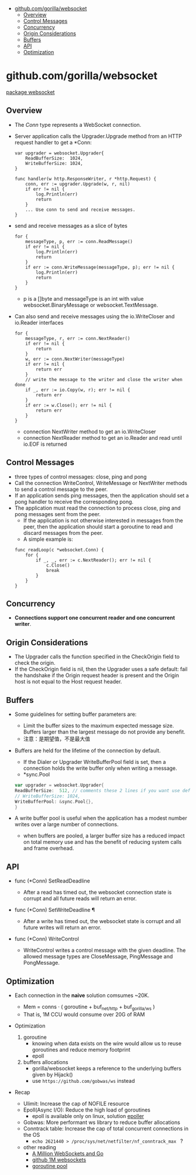 [](...menustart)

- [github.com/gorilla/websocket](#6fa1b8e5c3878c9c6185055837bd2fde)
    - [Overview](#3b878279a04dc47d60932cb294d96259)
    - [Control Messages](#cfbf5a3d7314f33620de8b7105a40090)
    - [Concurrency](#3e48afddb0c5521684b8d2687b0869d6)
    - [Origin Considerations](#d09a4b59e096374b40568f20866ee2b1)
    - [Buffers](#4c19ddb10d5a902842dda06a62c3d601)
    - [API](#db974238714ca8de634a7ce1d083a14f)
    - [Optimization](#15970c4fdbca1fc48c5b412d94e798c0)

[](...menuend)


<h2 id="6fa1b8e5c3878c9c6185055837bd2fde"></h2>

# github.com/gorilla/websocket

[package websocket](https://pkg.go.dev/github.com/gorilla/websocket)

<h2 id="3b878279a04dc47d60932cb294d96259"></h2>

## Overview

- The *Conn* type represents a WebSocket connection.
- Server application calls the Upgrader.Upgrade method from an HTTP request handler to get a *Conn:
    ```golang
    var upgrader = websocket.Upgrader{
        ReadBufferSize:  1024,
        WriteBufferSize: 1024,
    }

    func handler(w http.ResponseWriter, r *http.Request) {
        conn, err := upgrader.Upgrade(w, r, nil)
        if err != nil {
            log.Println(err)
            return
        }
        ... Use conn to send and receive messages.
    }
    ```

- send and receive messages as a slice of bytes
    ```golang
    for {
        messageType, p, err := conn.ReadMessage()
        if err != nil {
            log.Println(err)
            return
        }
        if err := conn.WriteMessage(messageType, p); err != nil {
            log.Println(err)
            return
        }
    }
    ```
    - p is a []byte and messageType is an int with value websocket.BinaryMessage or websocket.TextMessage.

- Can also send and receive messages using the io.WriteCloser and io.Reader interfaces
    ```golang
    for {
        messageType, r, err := conn.NextReader()
        if err != nil {
            return
        }
        w, err := conn.NextWriter(messageType)
        if err != nil {
            return err
        }
        // write the message to the writer and close the writer when done
        if _, err := io.Copy(w, r); err != nil {
            return err
        }
        if err := w.Close(); err != nil {
            return err
        }
    }
    ```
    - connection NextWriter method to get an io.WriteCloser
    - connection NextReader method to get an io.Reader and read until io.EOF is returned

<h2 id="cfbf5a3d7314f33620de8b7105a40090"></h2>

## Control Messages

- three types of control messages: close, ping and pong
- Call the connection WriteControl, WriteMessage or NextWriter methods to send a control message to the peer.
- If an application sends ping messages, then the application should set a pong handler to receive the corresponding pong.
- The application must read the connection to process close, ping and pong messages sent from the peer. 
    - If the application is not otherwise interested in messages from the peer, then the application should start a goroutine to read and discard messages from the peer. 
    - A simple example is:
    ```golang
    func readLoop(c *websocket.Conn) {
        for {
            if _, _, err := c.NextReader(); err != nil {
                c.Close()
                break
            }
        }
    }
    ```

<h2 id="3e48afddb0c5521684b8d2687b0869d6"></h2>

## Concurrency

- **Connections support one concurrent reader and one concurrent writer**.

<h2 id="d09a4b59e096374b40568f20866ee2b1"></h2>

## Origin Considerations

- The Upgrader calls the function specified in the CheckOrigin field to check the origin.
- If the CheckOrigin field is nil, then the Upgrader uses a safe default: fail the handshake if the Origin request header is present and the Origin host is not equal to the Host request header.

<h2 id="4c19ddb10d5a902842dda06a62c3d601"></h2>

## Buffers

- Some guidelines for setting buffer parameters are:
    - Limit the buffer sizes to the maximum expected message size. Buffers larger than the largest message do not provide any benefit.
    - 注意：是期望值，不是最大值

- Buffers are held for the lifetime of the connection by default.
    - If the Dialer or Upgrader WriteBufferPool field is set, then a connection holds the write buffer only when writing a message.
    - *sync.Pool
    ```go
    var upgrader = websocket.Upgrader{
    ReadBufferSize:  512, // comments these 2 lines if you want use default upgrader
    // WriteBufferSize: 1024,
    WriteBufferPool: &sync.Pool{},
    }
    ```
- A write buffer pool is useful when the application has a modest number writes over a large number of connections. 
    - when buffers are pooled, a larger buffer size has a reduced impact on total memory use and has the benefit of reducing system calls and frame overhead.


<h2 id="db974238714ca8de634a7ce1d083a14f"></h2>

## API

- func (*Conn) SetReadDeadline
    - After a read has timed out, the websocket connection state is corrupt and all future reads will return an error. 
- func (*Conn) SetWriteDeadline ¶
    - After a write has timed out, the websocket state is corrupt and all future writes will return an error. 

- func (*Conn) WriteControl
    - WriteControl writes a control message with the given deadline. The allowed message types are CloseMessage, PingMessage and PongMessage.


<h2 id="15970c4fdbca1fc48c5b412d94e798c0"></h2>

## Optimization

- Each connection in the **naive** solution comsumes ~20K.
    - Mem = conns · ( goroutine + buf<sub>net/http</sub> + buf<sub>gorilla/ws</sub> ) 
    - That is, 1M CCU would consume over 20G of RAM
- Optimization
    1. goroutine 
        - knowing when data exists on the wire would allow us to reuse goroutines and reduce memory footprint
        - epoll
    2. buffers allocations
        - gorilla/websocket keeps a reference to the underlying buffers given by Hijack()
        - use `https://github.com/gobwas/ws` instead

- Recap
    - Ulimit: Increase the cap of NOFILE resource
    - Epoll(Async I/O): Reduce the high load of goroutines
        - epoll is available only on linux, solution [epoller](https://github.com/smallnest/epoller)
    - Gobwas: More performant ws library to reduce buffer allocations
    - Conntrack table: Increase the cap of total concurrent connections in the OS
        - `echo 2621440 > /proc/sys/net/netfilter/nf_conntrack_max `  ?
    - other reading
        - [A Million WebSockets and Go](https://www.freecodecamp.org/news/million-websockets-and-go-cc58418460bb/)
        - [github 1M websockets](https://github.com/eranyanay/1m-go-websockets)
        - [goroutine pool](https://github.com/panjf2000/ants)




